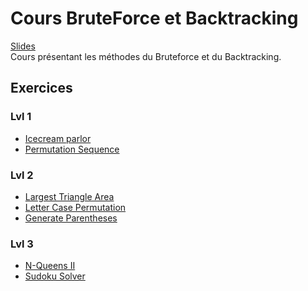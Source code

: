 # Cours BruteForce et Backtracking
[Slides](https://github.com/INSAlgo/INSAlgo-2022-2023/blob/main/04%20-%20Brute%20Force%20et%20Backtrack/Cours%206%20-%20BF%26BT.pdf)</br>
Cours présentant les méthodes du Bruteforce et du Backtracking.
## Exercices
### Lvl 1
  - [Icecream parlor](https://www.hackerrank.com/challenges/icecream-parlor/problem)
  - [Permutation Sequence](https://leetcode.com/problems/permutation-sequence/)
### Lvl 2
  - [Largest Triangle Area](https://leetcode.com/problems/largest-triangle-area/)
  - [Letter Case Permutation](https://leetcode.com/problems/letter-case-permutation/)
  - [Generate Parentheses](https://leetcode.com/problems/generate-parentheses/)
### Lvl 3
  - [N-Queens II](https://leetcode.com/problems/n-queens-ii/)
  - [Sudoku Solver](https://leetcode.com/problems/sudoku-solver/)